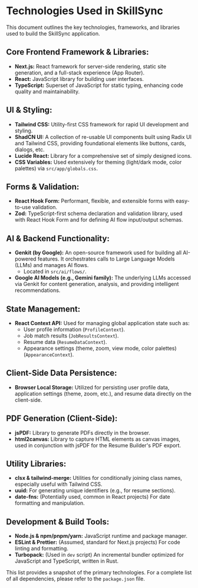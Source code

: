 
# Technologies Used in SkillSync

This document outlines the key technologies, frameworks, and libraries used to build the SkillSync application.

## Core Frontend Framework & Libraries:
- **Next.js:** React framework for server-side rendering, static site generation, and a full-stack experience (App Router).
- **React:** JavaScript library for building user interfaces.
- **TypeScript:** Superset of JavaScript for static typing, enhancing code quality and maintainability.

## UI & Styling:
- **Tailwind CSS:** Utility-first CSS framework for rapid UI development and styling.
- **ShadCN UI:** A collection of re-usable UI components built using Radix UI and Tailwind CSS, providing foundational elements like buttons, cards, dialogs, etc.
- **Lucide React:** Library for a comprehensive set of simply designed icons.
- **CSS Variables:** Used extensively for theming (light/dark mode, color palettes) via `src/app/globals.css`.

## Forms & Validation:
- **React Hook Form:** Performant, flexible, and extensible forms with easy-to-use validation.
- **Zod:** TypeScript-first schema declaration and validation library, used with React Hook Form and for defining AI flow input/output schemas.

## AI & Backend Functionality:
- **Genkit (by Google):** An open-source framework used for building all AI-powered features. It orchestrates calls to Large Language Models (LLMs) and manages AI flows.
  - Located in `src/ai/flows/`.
- **Google AI Models (e.g., Gemini family):** The underlying LLMs accessed via Genkit for content generation, analysis, and providing intelligent recommendations.

## State Management:
- **React Context API:** Used for managing global application state such as:
  - User profile information (`ProfileContext`).
  - Job match results (`JobResultsContext`).
  - Resume data (`ResumeDataContext`).
  - Appearance settings (theme, zoom, view mode, color palettes) (`AppearanceContext`).

## Client-Side Data Persistence:
- **Browser Local Storage:** Utilized for persisting user profile data, application settings (theme, zoom, etc.), and resume data directly on the client-side.

## PDF Generation (Client-Side):
- **jsPDF:** Library to generate PDFs directly in the browser.
- **html2canvas:** Library to capture HTML elements as canvas images, used in conjunction with jsPDF for the Resume Builder's PDF export.

## Utility Libraries:
- **clsx & tailwind-merge:** Utilities for conditionally joining class names, especially useful with Tailwind CSS.
- **uuid:** For generating unique identifiers (e.g., for resume sections).
- **date-fns:** (Potentially used, common in React projects) For date formatting and manipulation.

## Development & Build Tools:
- **Node.js & npm/pnpm/yarn:** JavaScript runtime and package manager.
- **ESLint & Prettier:** (Assumed, standard for Next.js projects) For code linting and formatting.
- **Turbopack:** (Used in `dev` script) An incremental bundler optimized for JavaScript and TypeScript, written in Rust.

This list provides a snapshot of the primary technologies. For a complete list of all dependencies, please refer to the `package.json` file.
